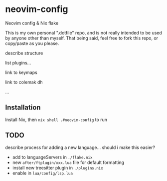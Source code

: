 # neovim-config
Neovim config &amp; Nix flake

This is my own personal ".dotfile" repo, and is not really intended to be used by anyone other than myself. That being said, feel free to fork this repo, or copy/paste as you please.

describe structure

list plugins...

link to keymaps

link to colemak dh

...


## Installation
Install Nix, then `nix shell .#neovim-config` to run

## TODO
describe process for adding a new language... should i make this easier?
- add to languageServers in `./flake.nix`
- new `after/ftplugin/xxx.lua` file for default formatting
- install new treesitter plugin in `./plugins.nix`
- enable in `lua/config/lsp.lua`

